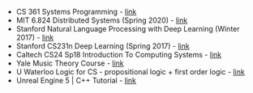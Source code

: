 - CS 361 Systems Programming - [link](https://www.youtube.com/playlist?list=PLhy9gU5W1fvUND_5mdpbNVHC1WCIaABbP)
- MIT 6.824 Distributed Systems (Spring 2020) - [link](https://www.youtube.com/playlist?list=PLrw6a1wE39_tb2fErI4-WkMbsvGQk9_UB)
- Stanford Natural Language Processing with Deep Learning (Winter 2017) - [link](https://www.youtube.com/playlist?list=PL3FW7Lu3i5Jsnh1rnUwq_TcylNr7EkRe6)
- Stanford CS231n Deep Learning (Spring 2017) - [link](https://www.youtube.com/playlist?list=PLC1qU-LWwrF64f4QKQT-Vg5Wr4qEE1Zxk)
- Caltech CS24 Sp18 Introduction To Computing Systems - [link](https://www.youtube.com/playlist?list=PL3swII2vlVoXiqUBV524pKEsP1iBN4UBU)
- Yale Music Theory Course - [link](https://www.youtube.com/playlist?list=PL9LXrs9vCXK56qtyK4qcqwHrbf0em_81r)
- U Waterloo Logic for CS - propositional logic + first order logic - [link](https://www.youtube.com/playlist?list=PLzVTusWerVcKx3crsij5wrRfIqWp3UXc7)
- Unreal Engine 5 | C++ Tutorial - [link](https://www.youtube.com/playlist?list=PL-m4pn2uJvXHL5rxdudkhqrSRM5gN43YN)